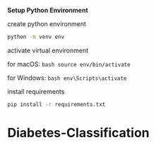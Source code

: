 **Setup Python Environment**

create python environment

```bash
python -m venv env
```
activate virtual environment

for macOS: ```bash source env/bin/activate ```

for Windows: ```bash env\Scripts\activate ```

install requirements

```bash
pip install -r requirements.txt
```

# **Diabetes-Classification**